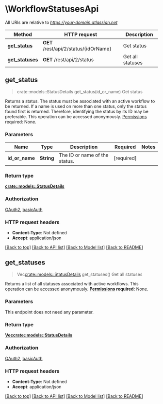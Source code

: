 # \WorkflowStatusesApi

All URIs are relative to *https://your-domain.atlassian.net*

Method | HTTP request | Description
------------- | ------------- | -------------
[**get_status**](WorkflowStatusesApi.md#get_status) | **GET** /rest/api/2/status/{idOrName} | Get status
[**get_statuses**](WorkflowStatusesApi.md#get_statuses) | **GET** /rest/api/2/status | Get all statuses



## get_status

> crate::models::StatusDetails get_status(id_or_name)
Get status

Returns a status. The status must be associated with an active workflow to be returned.  If a name is used on more than one status, only the status found first is returned. Therefore, identifying the status by its ID may be preferable.  This operation can be accessed anonymously.  [Permissions](#permissions) required: None.

### Parameters


Name | Type | Description  | Required | Notes
------------- | ------------- | ------------- | ------------- | -------------
**id_or_name** | **String** | The ID or name of the status. | [required] |

### Return type

[**crate::models::StatusDetails**](StatusDetails.md)

### Authorization

[OAuth2](../README.md#OAuth2), [basicAuth](../README.md#basicAuth)

### HTTP request headers

- **Content-Type**: Not defined
- **Accept**: application/json

[[Back to top]](#) [[Back to API list]](../README.md#documentation-for-api-endpoints) [[Back to Model list]](../README.md#documentation-for-models) [[Back to README]](../README.md)


## get_statuses

> Vec<crate::models::StatusDetails> get_statuses()
Get all statuses

Returns a list of all statuses associated with active workflows.  This operation can be accessed anonymously.  **[Permissions](#permissions) required:** None.

### Parameters

This endpoint does not need any parameter.

### Return type

[**Vec<crate::models::StatusDetails>**](StatusDetails.md)

### Authorization

[OAuth2](../README.md#OAuth2), [basicAuth](../README.md#basicAuth)

### HTTP request headers

- **Content-Type**: Not defined
- **Accept**: application/json

[[Back to top]](#) [[Back to API list]](../README.md#documentation-for-api-endpoints) [[Back to Model list]](../README.md#documentation-for-models) [[Back to README]](../README.md)

